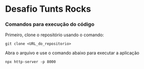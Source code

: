 # Desafio Tunts Rocks 

### Comandos para execução do código
Primeiro, clone o repositório usando o comando:
```
git clone <URL_do_repositorio>
```
Abra o arquivo e use o comando abaixo para executar a aplicação
```
npx http-server -p 8000
```
